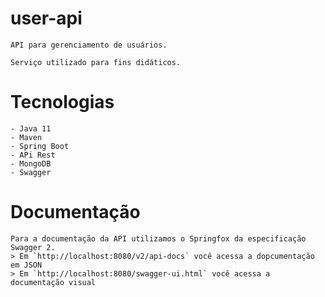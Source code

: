 # user-api
    API para gerenciamento de usuários.

    Serviço utilizado para fins didáticos.
# Tecnologias

    - Java 11
    - Maven
    - Spring Boot
    - APi Rest
    - MongoDB
    - Swagger

# Documentação
    Para a documentação da API utilizamos o Springfox da especificação Swagger 2. 
    > Em `http://localhost:8080/v2/api-docs` você acessa a dopcumentação em JSON
    > Em `http://localhost:8080/swagger-ui.html` você acessa a documentação visual




